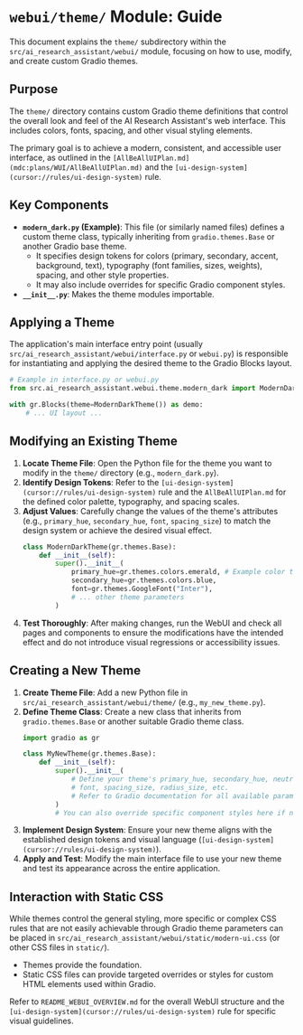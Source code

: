 # `webui/theme/` Module: Guide

This document explains the `theme/` subdirectory within the `src/ai_research_assistant/webui/` module, focusing on how to use, modify, and create custom Gradio themes.

## Purpose

The `theme/` directory contains custom Gradio theme definitions that control the overall look and feel of the AI Research Assistant's web interface. This includes colors, fonts, spacing, and other visual styling elements.

The primary goal is to achieve a modern, consistent, and accessible user interface, as outlined in the `[AllBeAllUIPlan.md](mdc:plans/WUI/AllBeAllUIPlan.md)` and the `[ui-design-system](cursor://rules/ui-design-system)` rule.

## Key Components

-   **`modern_dark.py` (Example)**: This file (or similarly named files) defines a custom theme class, typically inheriting from `gradio.themes.Base` or another Gradio base theme.
    -   It specifies design tokens for colors (primary, secondary, accent, background, text), typography (font families, sizes, weights), spacing, and other style properties.
    -   It may also include overrides for specific Gradio component styles.
-   **`__init__.py`**: Makes the theme modules importable.

## Applying a Theme

The application's main interface entry point (usually `src/ai_research_assistant/webui/interface.py` or `webui.py`) is responsible for instantiating and applying the desired theme to the Gradio Blocks layout.

```python
# Example in interface.py or webui.py
from src.ai_research_assistant.webui.theme.modern_dark import ModernDarkTheme

with gr.Blocks(theme=ModernDarkTheme()) as demo:
    # ... UI layout ...
```

## Modifying an Existing Theme

1.  **Locate Theme File**: Open the Python file for the theme you want to modify in the `theme/` directory (e.g., `modern_dark.py`).
2.  **Identify Design Tokens**: Refer to the `[ui-design-system](cursor://rules/ui-design-system)` rule and the `AllBeAllUIPlan.md` for the defined color palette, typography, and spacing scales.
3.  **Adjust Values**: Carefully change the values of the theme's attributes (e.g., `primary_hue`, `secondary_hue`, `font`, `spacing_size`) to match the design system or achieve the desired visual effect.
    ```python
    class ModernDarkTheme(gr.themes.Base):
        def __init__(self):
            super().__init__(
                primary_hue=gr.themes.colors.emerald, # Example color token
                secondary_hue=gr.themes.colors.blue,
                font=gr.themes.GoogleFont("Inter"),
                # ... other theme parameters
            )
    ```
4.  **Test Thoroughly**: After making changes, run the WebUI and check all pages and components to ensure the modifications have the intended effect and do not introduce visual regressions or accessibility issues.

## Creating a New Theme

1.  **Create Theme File**: Add a new Python file in `src/ai_research_assistant/webui/theme/` (e.g., `my_new_theme.py`).
2.  **Define Theme Class**: Create a new class that inherits from `gradio.themes.Base` or another suitable Gradio theme class.
    ```python
    import gradio as gr

    class MyNewTheme(gr.themes.Base):
        def __init__(self):
            super().__init__(
                # Define your theme's primary_hue, secondary_hue, neutral_hue,
                # font, spacing_size, radius_size, etc.
                # Refer to Gradio documentation for all available parameters.
            )
            # You can also override specific component styles here if needed.
    ```
3.  **Implement Design System**: Ensure your new theme aligns with the established design tokens and visual language (`[ui-design-system](cursor://rules/ui-design-system)`).
4.  **Apply and Test**: Modify the main interface file to use your new theme and test its appearance across the entire application.

## Interaction with Static CSS

While themes control the general styling, more specific or complex CSS rules that are not easily achievable through Gradio theme parameters can be placed in `src/ai_research_assistant/webui/static/modern-ui.css` (or other CSS files in `static/`).

-   Themes provide the foundation.
-   Static CSS files can provide targeted overrides or styles for custom HTML elements used within Gradio.

Refer to `README_WEBUI_OVERVIEW.md` for the overall WebUI structure and the `[ui-design-system](cursor://rules/ui-design-system)` rule for specific visual guidelines.